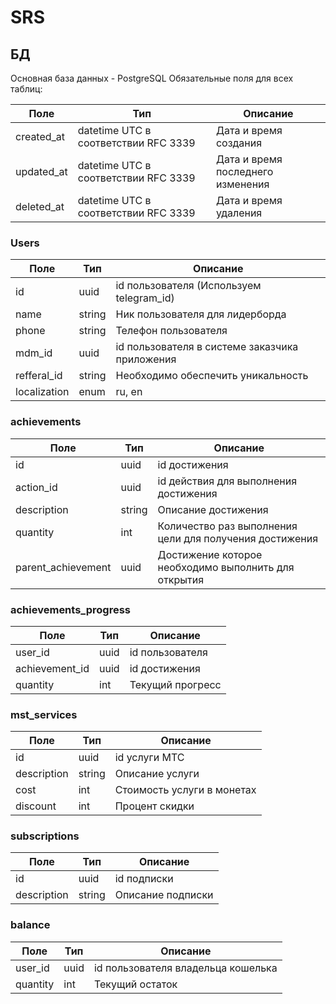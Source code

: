 # SRS

## БД
Основная база данных - PostgreSQL
Обязательные поля для всех таблиц:

| **Поле**   | **Тип**                              | **Описание**                      |
| ---------- | ------------------------------------ | --------------------------------- |
| created_at | datetime UTC в соответствии RFC 3339 | Дата и время создания             |
| updated_at | datetime UTC в соответствии RFC 3339 | Дата и время последнего изменения |
| deleted_at | datetime UTC в соответствии RFC 3339 | Дата и время удаления             |
### Users
| **Поле**     | **Тип** | **Описание**                                   |
| ------------ | ------- | ---------------------------------------------- |
| id           | uuid    | id пользователя (Используем telegram_id)       |
| name         | string  | Ник пользователя для лидерборда                |
| phone        | string  | Телефон пользователя                           |
| mdm_id       | uuid    | id пользователя в системе заказчика приложения |
| refferal_id  | string  | Необходимо обеспечить уникальность             |
| localization | enum    | ru, en                                         |
### achievements
| **Поле**           | **Тип** | **Описание**                                            |
| ------------------ | ------- | ------------------------------------------------------- |
| id                 | uuid    | id достижения                                           |
| action_id          | uuid    | id действия для выполнения достижения                   |
| description        | string  | Описание достижения                                     |
| quantity           | int     | Количество раз выполнения цели для получения достижения |
| parent_achievement | uuid    | Достижение которое необходимо выполнить для открытия    |
### achievements_progress
| **Поле**       | **Тип** | **Описание**     |
| -------------- | ------- | ---------------- |
| user_id        | uuid    | id пользователя  |
| achievement_id | uuid    | id достижения    |
| quantity       | int     | Текущий прогресс |
### mst_services
| **Поле**    | **Тип** | **Описание**               |
| ----------- | ------- | -------------------------- |
| id          | uuid    | id услуги МТС              |
| description | string  | Описание услуги            |
| cost        | int     | Стоимость услуги в монетах |
| discount    | int     | Процент скидки             |

### subscriptions

| **Поле**    | **Тип** | **Описание**      |
| ----------- | ------- | ----------------- |
| id          | uuid    | id подписки       |
| description | string  | Описание подписки |
### balance
| **Поле** | **Тип** | **Описание**                       |
| -------- | ------- | ---------------------------------- |
| user_id  | uuid    | id пользователя владельца кошелька |
| quantity | int     | Текущий остаток                    |
